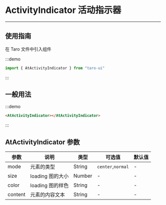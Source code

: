 # ActivityIndicator 活动指示器

---

## 使用指南

在 Taro 文件中引入组件

:::demo

```js
import { AtActivityIndicator } from "taro-ui"
```

:::

## 一般用法

:::demo

```html
<AtActivityIndicator></AtActivityIndicator>
```

:::

## AtActivityIndicator 参数

| 参数    | 说明             | 类型   | 可选值            | 默认值 |
| ------- | ---------------- | ------ | ----------------- | ------ |
| mode    | 元素的类型       | String | `center`,`normal` | -      |
| size    | loading 图的大小 | Number | -                 | -      |
| color   | loading 图的样色 | String | -                 | -      |
| content | 元素的内容文本   | String | -                 | -      |
